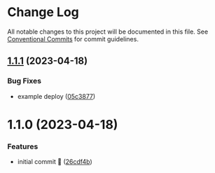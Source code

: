 # Change Log

All notable changes to this project will be documented in this file.
See [Conventional Commits](https://conventionalcommits.org) for commit guidelines.

## [1.1.1](https://github.com/React95/gatsby-theme/compare/example@1.1.0...example@1.1.1) (2023-04-18)


### Bug Fixes

* example deploy ([05c3877](https://github.com/React95/gatsby-theme/commit/05c3877ad56127af57f443b4da154e81416b3ef1))





# 1.1.0 (2023-04-18)


### Features

* initial commit :tada: ([26cdf4b](https://github.com/React95/gatsby-theme/commit/26cdf4beb46ba1184159f07e768b013b61df3919))

